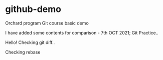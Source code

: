 # github-demo
Orchard program Git course basic demo

I have added some contents for comparison - 7th OCT 2021; Git Practice..

Hello! Checking git diff..

Checking rebase